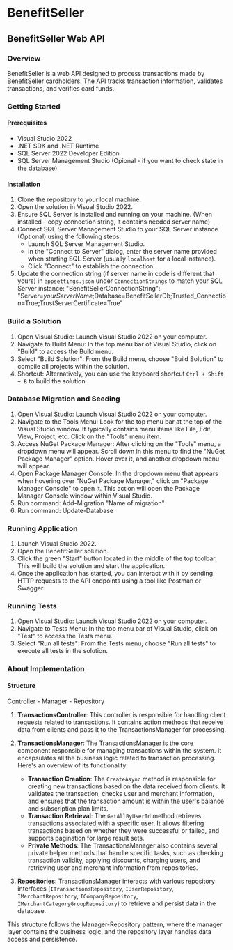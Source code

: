 # BenefitSeller

## BenefitSeller Web API

### Overview

BenefitSeller is a web API designed to process transactions made by BenefitSeller cardholders. The API tracks transaction information, validates transactions, and verifies card funds.

### Getting Started

#### Prerequisites

- Visual Studio 2022
- .NET SDK and .NET Runtime
- SQL Server 2022 Developer Edition
- SQL Server Management Studio (Opional - if you want to check state in the database)

#### Installation

1. Clone the repository to your local machine.
2. Open the solution in Visual Studio 2022.
3. Ensure SQL Server is installed and running on your machine. (When installed - copy connection string, it contains needed server name)
4. Connect SQL Server Management Studio to your SQL Server instance (Optional) using the following steps:
   - Launch SQL Server Management Studio.
   - In the "Connect to Server" dialog, enter the server name provided when starting SQL Server (usually `localhost` for a local instance).
   - Click "Connect" to establish the connection.
5. Update the connection string (if server name in code is different that yours) in `appsettings.json` under `ConnectionStrings` to match your SQL Server instance:
   "BenefitSellerConnectionString": "Server=*yourServerName*;Database=BenefitSellerDb;Trusted_Connection=True;TrustServerCertificate=True"

### Build a Solution
1. Open Visual Studio: Launch Visual Studio 2022 on your computer.
2. Navigate to Build Menu: In the top menu bar of Visual Studio, click on "Build" to access the Build menu.
3. Select "Build Solution": From the Build menu, choose "Build Solution" to compile all projects within the solution.
4. Shortcut: Alternatively, you can use the keyboard shortcut `Ctrl + Shift + B` to build the solution.

### Database Migration and Seeding
1. Open Visual Studio: Launch Visual Studio 2022 on your computer.
2. Navigate to the Tools Menu: Look for the top menu bar at the top of the Visual Studio window. It typically contains menu items like File, Edit, View, Project, etc. Click on the "Tools" menu item.
3. Access NuGet Package Manager: After clicking on the "Tools" menu, a dropdown menu will appear. Scroll down in this menu to find the "NuGet Package Manager" option. Hover over it, and another dropdown menu will appear.
4. Open Package Manager Console: In the dropdown menu that appears when hovering over "NuGet Package Manager," click on "Package Manager Console" to open it. This action will open the Package Manager Console window within Visual Studio.
5. Run command: Add-Migration "Name of migration"
6. Run command: Update-Database

### Running Application
1. Launch Visual Studio 2022.
2. Open the BenefitSeller solution.
4. Click the green "Start" button located in the middle of the top toolbar. This will build the solution and start the application.
5. Once the application has started, you can interact with it by sending HTTP requests to the API endpoints using a tool like Postman or Swagger.

### Running Tests
1. Open Visual Studio: Launch Visual Studio 2022 on your computer.
2. Navigate to Tests Menu: In the top menu bar of Visual Studio, click on "Test" to access the Tests menu.
3. Select "Run all tests": From the Tests menu, choose "Run all tests" to execute all tests in the solution.

### About Implementation

#### Structure
Controller - Manager - Repository

1. **TransactionsController**: This controller is responsible for handling client requests related to transactions. It contains action methods that receive data from clients and pass it to the TransactionsManager for processing.

2. **TransactionsManager**: The TransactionsManager is the core component responsible for managing transactions within the system. It encapsulates all the business logic related to transaction processing. Here's an overview of its functionality:
    - **Transaction Creation**: The `CreateAsync` method is responsible for creating new transactions based on the data received from clients. It validates the transaction, checks user and merchant information, and ensures that the transaction amount is within the user's balance and subscription plan limits.
    - **Transaction Retrieval**: The `GetAllByUserId` method retrieves transactions associated with a specific user. It allows filtering transactions based on whether they were successful or failed, and supports pagination for large result sets.
    - **Private Methods**: The TransactionsManager also contains several private helper methods that handle specific tasks, such as checking transaction validity, applying discounts, charging users, and retrieving user and merchant information from repositories.

3. **Repositories**: TransactionsManager interacts with various repository interfaces (`ITransactionsRepository`, `IUserRepository`, `IMerchantRepository`, `ICompanyRepository`, `IMerchantCategoryGroupRepository`) to retrieve and persist data in the database.

This structure follows the Manager-Repository pattern, where the manager layer contains the business logic, and the repository layer handles data access and persistence.
